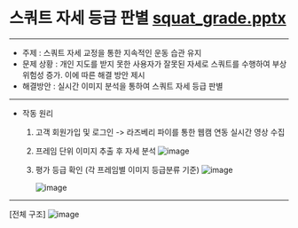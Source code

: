 # 스쿼트 자세 등급 판별       [squat_grade.pptx](https://github.com/kim-chanhee/squat_grade/files/14739038/squat_grade.pptx)
-----------------------------------------------------
- 주제 : 스쿼트 자세 교정을 통한 지속적인 운동 습관 유지
- 문제 상황 : 개인 지도를 받지 못한 사용자가 잘못된 자세로 스쿼트를 수행하여 부상 위험성 증가. 이에 따른 해결 방안 제시
- 해결방안 : 실시간 이미지 분석을 통하여 스쿼트 자세 등급 판별
------------------
* 작동 원리
  1. 고객 회원가입 및 로그인 -> 라즈베리 파이를 통한 웹캠 연동 실시간 영상 수집
  2. 프레임 단위 이미지 추출 후 자세 분석
     ![image](https://github.com/kim-chanhee/squat_grade/assets/116836230/01de59c6-9152-421e-84b9-c48ad6531731)
  3. 평가 등급 확인 (각 프레임별 이미지 등급분류 기준)
     ![image](https://github.com/kim-chanhee/squat_grade/assets/116836230/a4803c00-497c-4685-9fa7-72b017ebe0c1)

     ![image](https://github.com/kim-chanhee/squat_grade/assets/116836230/a92bcea3-17fd-4b4d-b88a-61c6b38025ac)

------------------
[전체 구조]
![image](https://github.com/kim-chanhee/squat_grade/assets/116836230/8ab72703-511c-477f-a602-4e64bc5b3922)






